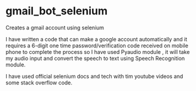 # gmail_bot_selenium
Creates a gmail account using selenium


I have written a code that can make a google account automatically and it requires a 6-digit one time password/verification code received on mobile phone to complete the process so I have used Pyaudio module , it will take my audio input and convert the speech to text using Speech Recognition module.


I have used official selenium docs and tech with tim youtube videos and some stack overflow code.
